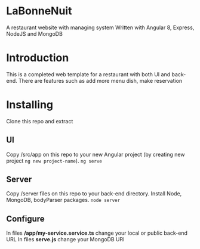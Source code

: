 # LaBonneNuit
 A restaurant website with managing system
 Written with Angular 8, Express, NodeJS and MongoDB
# Introduction
 This is a completed web template for a restaurant with both UI and back-end. There are features such as add more menu dish, make reservation
 
# Installing
 Clone this repo and extract
 ## UI
 Copy /src/app on this repo to your new Angular project (by creating new project `ng new project-name`).
 `ng serve`
 ## Server
 Copy /server files on this repo to your back-end directory. Install Node, MongoDB, bodyParser packages.
 `node server`
 ## Configure
 In files **/app/my-service.service.ts** change your local or public back-end URL
 In files **serve.js** change your MongoDB URI
  
